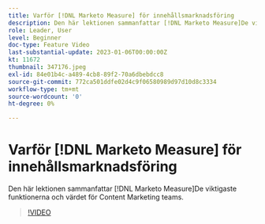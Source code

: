 ```yaml
---
title: Varför [!DNL Marketo Measure] för innehållsmarknadsföring
description: Den här lektionen sammanfattar [!DNL Marketo Measure]De viktigaste funktionerna och värdet för Content Marketing teams.
role: Leader, User
level: Beginner
doc-type: Feature Video
last-substantial-update: 2023-01-06T00:00:00Z
kt: 11672
thumbnail: 347176.jpeg
exl-id: 84e01b4c-a489-4cb8-89f2-70a6dbebdcc8
source-git-commit: 772ca501ddfe02d4c9f06580989d97d10d8c3334
workflow-type: tm+mt
source-wordcount: '0'
ht-degree: 0%

---
```


# Varför [!DNL Marketo Measure] för innehållsmarknadsföring

Den här lektionen sammanfattar [!DNL Marketo Measure]De viktigaste funktionerna och värdet för Content Marketing teams.

>[!VIDEO](https://video.tv.adobe.com/v/347176/?quality=12&learn=on)
